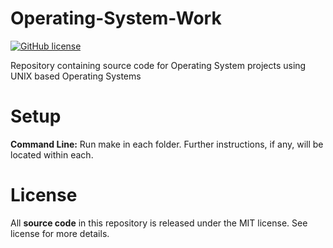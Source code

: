 # Operating-System-Work
[![GitHub license](https://img.shields.io/badge/license-MIT-blue.svg)](https://raw.githubusercontent.com/amaurilopez90/Operating-Systems-Work/master/LICENSE)

Repository containing source code for Operating System projects using UNIX based Operating Systems

# Setup
**Command Line:** Run make in each folder. Further instructions, if any, will be located within each. 

# License 
All **source code** in this repository is released under the MIT license. See license for more details.
